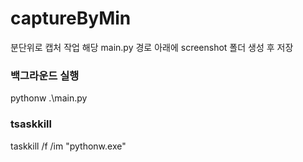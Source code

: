 # captureByMin

분단위로 캡처 작업 해당 main.py 경로 아래에 screenshot 폴더 생성 후 저장

### 백그라운드 실행
pythonw .\main.py

### tsaskkill
taskkill /f /im "pythonw.exe"
